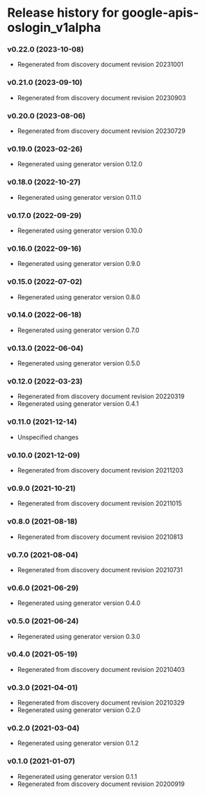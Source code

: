 # Release history for google-apis-oslogin_v1alpha

### v0.22.0 (2023-10-08)

* Regenerated from discovery document revision 20231001

### v0.21.0 (2023-09-10)

* Regenerated from discovery document revision 20230903

### v0.20.0 (2023-08-06)

* Regenerated from discovery document revision 20230729

### v0.19.0 (2023-02-26)

* Regenerated using generator version 0.12.0

### v0.18.0 (2022-10-27)

* Regenerated using generator version 0.11.0

### v0.17.0 (2022-09-29)

* Regenerated using generator version 0.10.0

### v0.16.0 (2022-09-16)

* Regenerated using generator version 0.9.0

### v0.15.0 (2022-07-02)

* Regenerated using generator version 0.8.0

### v0.14.0 (2022-06-18)

* Regenerated using generator version 0.7.0

### v0.13.0 (2022-06-04)

* Regenerated using generator version 0.5.0

### v0.12.0 (2022-03-23)

* Regenerated from discovery document revision 20220319
* Regenerated using generator version 0.4.1

### v0.11.0 (2021-12-14)

* Unspecified changes

### v0.10.0 (2021-12-09)

* Regenerated from discovery document revision 20211203

### v0.9.0 (2021-10-21)

* Regenerated from discovery document revision 20211015

### v0.8.0 (2021-08-18)

* Regenerated from discovery document revision 20210813

### v0.7.0 (2021-08-04)

* Regenerated from discovery document revision 20210731

### v0.6.0 (2021-06-29)

* Regenerated using generator version 0.4.0

### v0.5.0 (2021-06-24)

* Regenerated using generator version 0.3.0

### v0.4.0 (2021-05-19)

* Regenerated from discovery document revision 20210403

### v0.3.0 (2021-04-01)

* Regenerated from discovery document revision 20210329
* Regenerated using generator version 0.2.0

### v0.2.0 (2021-03-04)

* Regenerated using generator version 0.1.2

### v0.1.0 (2021-01-07)

* Regenerated using generator version 0.1.1
* Regenerated from discovery document revision 20200919

